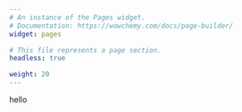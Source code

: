 ```yaml
---
# An instance of the Pages widget.
# Documentation: https://wowchemy.com/docs/page-builder/
widget: pages

# This file represents a page section.
headless: true

weight: 20
---
```


hello